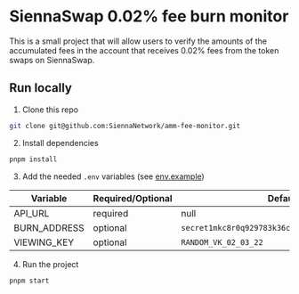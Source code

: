 # SiennaSwap 0.02% fee burn monitor

This is a small project that will allow users to verify the amounts of the accumulated fees in the account that receives 0.02% fees from the token swaps on SiennaSwap.

## Run locally

1. Clone this repo
```bash
git clone git@github.com:SiennaNetwork/amm-fee-monitor.git
```

2. Install dependencies
```bash
pnpm install
```

3. Add the needed `.env` variables (see [env.example](env.example))

| Variable | Required/Optional | Default |
| -------- | -------- | ------- |
| API_URL  | required      |  null   |
| BURN_ADDRESS | optional | `secret1mkc8r0q929783k36cshmatx3944c3ktq7c6ht8` |
| VIEWING_KEY | optional | `RANDOM_VK_02_03_22` |

4. Run the project
```bash
pnpm start
```